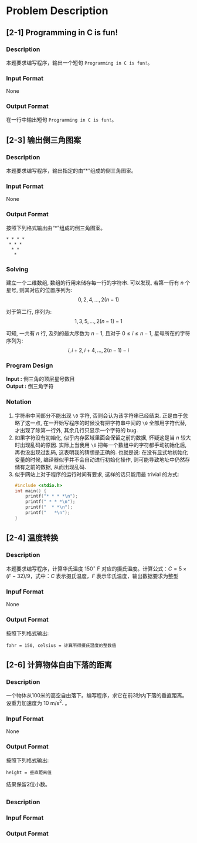 # Problem Description
## [2-1] Programming in C is fun! 
### Description
本题要求编写程序，输出一个短句 `Programming in C is fun!`。

### Input Format
None

### Output Format
在一行中输出短句 `Programming in C is fun!`。

## [2-3] 输出倒三角图案
### Description
本题要求编写程序，输出指定的由“*”组成的倒三角图案。

### Input Format
None

### Output Format
按照下列格式输出由“*”组成的倒三角图案。
```
* * * *
 * * *
  * *
   *
```

### Solving
建立一个二维数组, 数组的行用来储存每一行的字符串. 可以发现, 若第一行有 $n$ 个星号, 则其对应的位置序列为:
$$
0, 2, 4, \dots, 2(n-1)
$$

对于第二行, 序列为:
$$
1, 3, 5, \dots, 2(n-1) - 1
$$

可知, 一共有 $n$ 行, 及列的最大序数为 $n-1$, 且对于 $0 \leq i \leq n-1$, 星号所在的字符序列为:
$$
i, i+2, i+4, \dots, 2(n-1) - i
$$

### Program Design
**Input :** 倒三角的顶层星号数目  
**Output :** 倒三角字符

### Notation
1. 字符串中间部分不能出现 `\0` 字符, 否则会认为该字符串已经结束. 正是由于忽略了这一点, 在一开始写程序的时候没有把字符串中间的 `\0` 全部用字符代替, 才出现了除第一行外, 其余几行只显示一个字符的 bug.
1. 如果字符没有初始化, 似乎内存区域里面会保留之前的数据, 怀疑这是当 $n$ 较大时出现乱码的原因. 实际上当我用 `\0` 把每一个数组中的字符都手动初始化后, 再也没出现过乱码, 这表明我的猜想是正确的. 也就是说: 在没有显式地初始化变量的时候, 编译器似乎并不会自动进行初始化操作, 则可能导致地址中仍然存储有之前的数据, 从而出现乱码.
1. 似乎网站上对于程序的运行时间有要求, 这样的话只能用最 trivial 的方式:
    ```c
    #include <stdio.h>
    int main() {
        printf("* * * *\n");
        printf(" * * *\n");
        printf("  * *\n");
        printf("   *\n");
    }
    ```

## [2-4] 温度转换
### Description
本题要求编写程序，计算华氏温度 $150^\circ\ \mathrm{F}$ 对应的摄氏温度。计算公式：$C=5×(F−32)/9$，式中：$C$ 表示摄氏温度，$F$ 表示华氏温度，输出数据要求为整型

### Inpuf Format
None

### Output Format
按照下列格式输出:
```
fahr = 150, celsius = 计算所得摄氏温度的整数值
```

## [2-6] 计算物体自由下落的距离
### Description
一个物体从100米的高空自由落下。编写程序，求它在前3秒内下落的垂直距离。设重力加速度为 $10\ \mathrm{m} / \mathrm{s}^2$.
 。

### Inpuf Format
None

### Output Format
按照下列格式输出:
```
height = 垂直距离值
```
结果保留2位小数。

## 
### Description

### Inpuf Format

### Output Format
